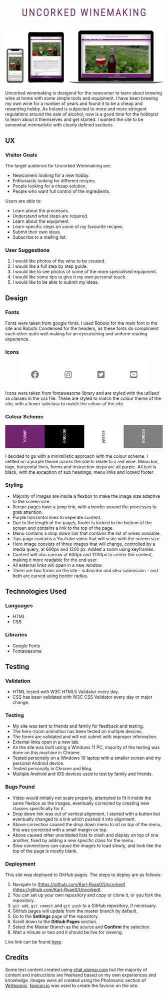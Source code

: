 <p align="center">
  <img src="assets/images/readme.png" alt="Uncorked Winemaking Logo">
</p>
<p align="center">
  <img src="assets/images/responsiveness.png" alt="Responsive design images">
</p>

Uncorked winemaking is desigend for the newcomer to learn about brewing wine at home with some simple tools and equipment. I have been brewing my own wine for a number of years and found it to be a cheap and rewarding hobby. As Ireland is subjected to more and more stringent regulations around the sale of alcohol, now is a good time for the hobbyist to learn about it themselves and get started. I wanted the site to be somewhat minimalistic with clearly defined sections.

## UX
### Visitor Goals
The target audience for Uncorked Winemaking are:
* Newcomers looking for a new hobby.
* Enthusiasts looking for different recipes.
* People looking for a cheap solution.
* People who want full control of the ingredients.

Users are able to:
* Learn about the processes.
* Understand what steps are required.
* Learn about the equipment.
* Learn specific steps on some of my favourite recipes.
* Submit their own ideas.
* Subscribe to a mailing list.

### User Suggestions
1. I would like photos of the wine to be created.
2. I would like a full step by step guide.
3. I would like to see photos of some of the more specialised equipment.
4. I would like some tips to give it my own personal touch.
5. I would like to be able to submit my ideas.

## Design

### Fonts
Fonts were taken from google fonts. I used Roboto for the main font in the site and Roboto Condensed for the headers, as these fonts do compliment each other quite well making for an eyecatching and uniform reading experience.

### Icons
<p align="center">
  <img src="assets/images/icons.png" alt="Social Media Icons">
</p>
Icons were taken from fontawesome library and are styled with the utilised as classes in the css file. These are styled to match the colour theme of the site, with a hover subclass to match the colour of the site.

### Colour Scheme
<p align="center">
  <img src="assets/images/palette.png" alt="Colour Palette">
</p>
I decided to go with a minimilistic approach with the colour scheme. I settled on a purple theme across the site to relate to a red wine. Menu bar, logo, horizontal lines, forms and instruction steps are all purple.  All text is black, with the exception of sub headings, menu links and locked footer.

### Styling
* Majority of images are inside a flexbox to make the image size adaptive to the screen size.
* Recipe pages have a jump link, with a border around the processes to grab attention.
* Purple horizontal lines to seperate content.
* Due to the length of the pages, footer is locked to the bottom of the screen and contains a link to the top of the page.
* Menu contains a drop down link that contains the list of wines available.
* Tips page contains a YouTube video that will scale with the screen size.
* Hero image consists of three images that will change, controlled by a media query, at 600px and 1200 px. Added a zoom using keyframes.
* Content will also narrow at 600px and 1200px to center the content, making it more readable for the end user.
* All external links will open in a new window.
* There are two forms on the site - subscribe and idea submission - and both are curved using border radius.

## Technologies Used
### Languages
* HTML
* CSS

### Libraries
* Google Fonts
* Fontawesome

## Testing
### Validation
* HTML tested with W3C HTML5 Validator every day.
* CSS has been validated with W3C CSS Validator every day or major change.

### Testing
* My site was sent to friends and family for feedback and testing.
* The hero-zoom animation has been tested on multiple devices.
* The forms are validated and will not submit with improper information.
* External links open in a new tab.
* As the site was built using a Windows 11 PC, majority of the testing was done on this machine in Chrome.
* Tested personally on a Windows 10 laptop with a smaller screen and my personal Android device.
* Tested personally in Chrome and Bing.
* Multiple Android and IOS devices used to test by family and friends.

### Bugs Found
* Video would initially not scale properly, attempted to fit it inside the same flexbox as the images, eventually corrected by creating new classes specifically for it.
* Drop down link was out of vertical alignment. I started with a button but eventually changed to a link which pushed it into alignment.
* Above correction caused the drop down menu to sit on top of the menu, this was corrected with a small margin on top.
* Above caused other unordeded lists to clash and display on top of one another, fixed by adding a new specific class for the menu.
* Slow connections can cause the images to load slowly, and look like the top of the page is mostly blank.

### Deployment
This site was deployed to GitHub pages. The steps to deploy are as follows:

1. Navigate to [https://github.com/Karl-Ryan0/Uncorked](https://github.com/Karl-Ryan0/Uncorked).
2. You can set up your own repository and copy or clone it, or you fork the repository.
3. `git add`, `git commit` and `git push` to a GitHub repository, if necessary.
4. GitHub pages will update from the master branch by default.
5. Go to the **Settings** page of the repository.
6. Scroll down to the **Github Pages** section.
7. Select the Master Branch as the source and **Confirm** the selection.
8. Wait a minute or two and it should be live for viewing.

Live link can be found [here](https://karl-ryan0.github.io/Uncorked/index.html).

## Credits
Some text content created using [chat.openai.com](https://chat.openai.com/) but the majority of content and instructions are freehand based on my own experiences and knowledge. Images were all created using the Photosonic section of [Writesonic](https://app.writesonic.com/). [favicon.io](https://favicon.io/) was used to create the favicon on the site.